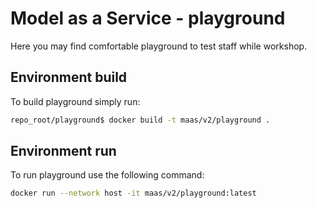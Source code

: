 # Model as a Service - playground

Here you may find comfortable playground to test staff while workshop.

## Environment build
To build playground simply run:
```bash
repo_root/playground$ docker build -t maas/v2/playground . 
```

## Environment run
To run playground use the following command:
```bash
docker run --network host -it maas/v2/playground:latest
```